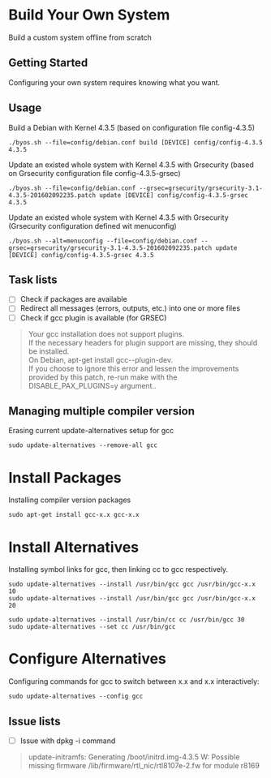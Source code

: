 # Build Your Own System 

Build a custom system offline from scratch

## Getting Started

Configuring your own system requires knowing what you want.

## Usage

Build a Debian with Kernel 4.3.5 (based on configuration file config-4.3.5)
```
./byos.sh --file=config/debian.conf build [DEVICE] config/config-4.3.5 4.3.5
```
Update an existed whole system with Kernel 4.3.5 with Grsecurity (based on Grsecurity configuration file config-4.3.5-grsec)
```
./byos.sh --file=config/debian.conf --grsec=grsecurity/grsecurity-3.1-4.3.5-201602092235.patch update [DEVICE] config/config-4.3.5-grsec 4.3.5
```
Update an existed whole system with Kernel 4.3.5 with Grsecurity (Grsecurity configuration defined wit menuconfig)
```
./byos.sh --alt=menuconfig --file=config/debian.conf --grsec=grsecurity/grsecurity-3.1-4.3.5-201602092235.patch update [DEVICE] config/config-4.3.5-grsec 4.3.5
```

## Task lists

- [ ] Check if packages are available
- [ ] Redirect all messages (errors, outputs, etc.) into one or more files
- [ ] Check if gcc plugin is available (for GRSEC)
> Your gcc installation does not support plugins.  
> If the necessary headers for plugin support are missing, they should be installed.  
> On Debian, apt-get install gcc-<ver>-plugin-dev.  
> If you choose to ignore this error and lessen the improvements provided by this patch, re-run make with the DISABLE_PAX_PLUGINS=y argument..

## Managing multiple compiler version

Erasing current update-alternatives setup for gcc

```
sudo update-alternatives --remove-all gcc 
```

# Install Packages

Installing compiler version packages

```
sudo apt-get install gcc-x.x gcc-x.x
```

# Install Alternatives

Installing symbol links for gcc, then linking cc to gcc respectively.

```
sudo update-alternatives --install /usr/bin/gcc gcc /usr/bin/gcc-x.x 10
sudo update-alternatives --install /usr/bin/gcc gcc /usr/bin/gcc-x.x 20

sudo update-alternatives --install /usr/bin/cc cc /usr/bin/gcc 30
sudo update-alternatives --set cc /usr/bin/gcc
```

# Configure Alternatives

Configuring commands for gcc to switch between x.x and x.x interactively:

```
sudo update-alternatives --config gcc
```

## Issue lists

- [ ] Issue with dpkg -i command
> update-initramfs: Generating /boot/initrd.img-4.3.5
> W: Possible missing firmware /lib/firmware/rtl_nic/rtl8107e-2.fw for module r8169
